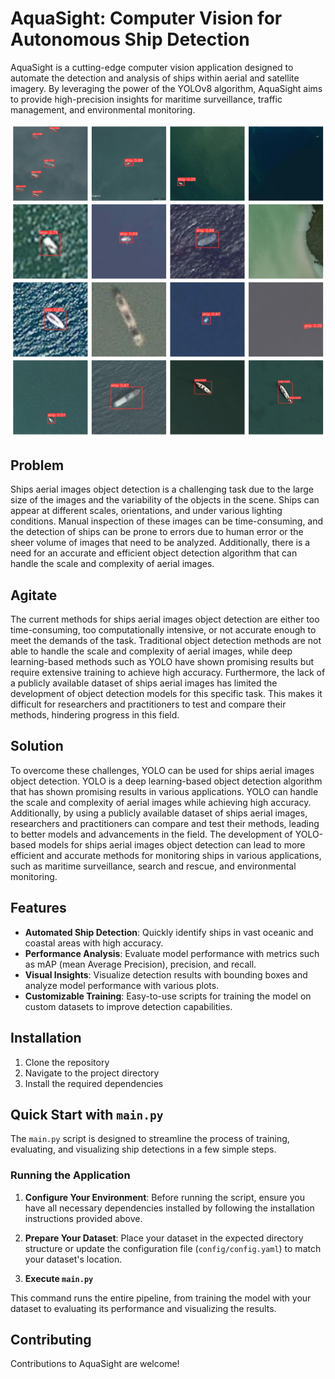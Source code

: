 # AquaSight: Computer Vision for Autonomous Ship Detection

AquaSight is a cutting-edge computer vision application designed to automate the detection and analysis of ships within aerial and satellite imagery. By leveraging the power of the YOLOv8 algorithm, AquaSight aims to provide high-precision insights for maritime surveillance, traffic management, and environmental monitoring.

![Ship Detection output](https://github.com/rohit-sahoo/AquaSight-Computer_Vision_for_Autonomous_Ship_Detection/blob/main/results.png "Ship Detection")

## Problem
Ships aerial images object detection is a challenging task due to the large size of the images and the variability of the objects in the scene. Ships can appear at different scales, orientations, and under various lighting conditions. Manual inspection of these images can be time-consuming, and the detection of ships can be prone to errors due to human error or the sheer volume of images that need to be analyzed. Additionally, there is a need for an accurate and efficient object detection algorithm that can handle the scale and complexity of aerial images.

## Agitate
The current methods for ships aerial images object detection are either too time-consuming, too computationally intensive, or not accurate enough to meet the demands of the task. Traditional object detection methods are not able to handle the scale and complexity of aerial images, while deep learning-based methods such as YOLO have shown promising results but require extensive training to achieve high accuracy. Furthermore, the lack of a publicly available dataset of ships aerial images has limited the development of object detection models for this specific task. This makes it difficult for researchers and practitioners to test and compare their methods, hindering progress in this field.

## Solution
To overcome these challenges, YOLO can be used for ships aerial images object detection. YOLO is a deep learning-based object detection algorithm that has shown promising results in various applications. YOLO can handle the scale and complexity of aerial images while achieving high accuracy. Additionally, by using a publicly available dataset of ships aerial images, researchers and practitioners can compare and test their methods, leading to better models and advancements in the field. The development of YOLO-based models for ships aerial images object detection can lead to more efficient and accurate methods for monitoring ships in various applications, such as maritime surveillance, search and rescue, and environmental monitoring.

## Features

- **Automated Ship Detection**: Quickly identify ships in vast oceanic and coastal areas with high accuracy.
- **Performance Analysis**: Evaluate model performance with metrics such as mAP (mean Average Precision), precision, and recall.
- **Visual Insights**: Visualize detection results with bounding boxes and analyze model performance with various plots.
- **Customizable Training**: Easy-to-use scripts for training the model on custom datasets to improve detection capabilities.

## Installation

1. Clone the repository
2. Navigate to the project directory
3. Install the required dependencies


## Quick Start with `main.py`

The `main.py` script is designed to streamline the process of training, evaluating, and visualizing ship detections in a few simple steps.

### Running the Application

1. **Configure Your Environment**: Before running the script, ensure you have all necessary dependencies installed by following the installation instructions provided above.

2. **Prepare Your Dataset**: Place your dataset in the expected directory structure or update the configuration file (`config/config.yaml`) to match your dataset's location.

3. **Execute `main.py`**

This command runs the entire pipeline, from training the model with your dataset to evaluating its performance and visualizing the results.

## Contributing

Contributions to AquaSight are welcome! 

